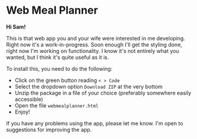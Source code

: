 # Web Meal Planner

**Hi Sam!**

This is that web app you and your wife were interested in me developing. Right now it's a work-in-progress. Soon enough I'll get the styling done, right now I'm working on functionality. I know it's not entirely what you wanted, but I think it's quite useful as it is.

To install this, you need to do the following:

- Click on the green button reading `< > Code`
- Select the dropdown option `Download ZIP` at the very bottom
- Unzip the package in a file of your choice (preferably somewhere easily accessible)
- Open the file `webmealplanner.html`
- Enjoy!

If you have any problems using the app, please let me know. I'm open to suggestions for improving the app.
